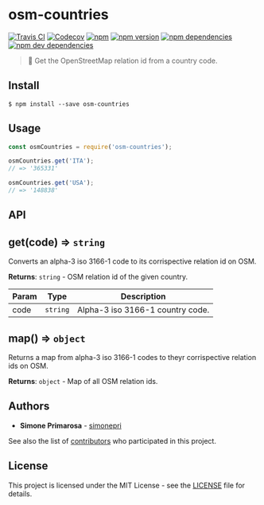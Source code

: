 # osm-countries
[![Travis CI](https://travis-ci.org/simonepri/osm-countries.svg?branch=master)](https://travis-ci.org/simonepri/osm-countries) [![Codecov](https://img.shields.io/codecov/c/github/simonepri/osm-countries/master.svg)](https://codecov.io/gh/simonepri/osm-countries) [![npm](https://img.shields.io/npm/dm/osm-countries.svg)](https://www.npmjs.com/package/osm-countries) [![npm version](https://img.shields.io/npm/v/osm-countries.svg)](https://www.npmjs.com/package/osm-countries) [![npm dependencies](https://david-dm.org/simonepri/osm-countries.svg)](https://david-dm.org/simonepri/osm-countries) [![npm dev dependencies](https://david-dm.org/simonepri/osm-countries/dev-status.svg)](https://david-dm.org/simonepri/osm-countries#info=devDependencies)

> 🔎 Get the OpenStreetMap relation id from a country code.

## Install

```
$ npm install --save osm-countries
```

## Usage

```js
const osmCountries = require('osm-countries');

osmCountries.get('ITA');
// => '365331'

osmCountries.get('USA');
// => '148838'
```

## API

<a name="get"></a>

## get(code) ⇒ <code>string</code>
Converts an alpha-3 iso 3166-1 code to its corrispective relation id on OSM.

**Returns**: <code>string</code> - OSM relation id of the given country.  

| Param | Type | Description |
| --- | --- | --- |
| code | <code>string</code> | Alpha-3 iso 3166-1 country code. |

<a name="map"></a>

## map() ⇒ <code>object</code>
Returns a map from alpha-3 iso 3166-1 codes to theyr corrispective relation
ids on OSM.

**Returns**: <code>object</code> - Map of all OSM relation ids.  

## Authors
* **Simone Primarosa** - [simonepri](https://github.com/simonepri)

See also the list of [contributors](https://github.com/simonepri/osm-countries/contributors) who participated in this project.

## License
This project is licensed under the MIT License - see the [LICENSE](LICENSE) file for details.
